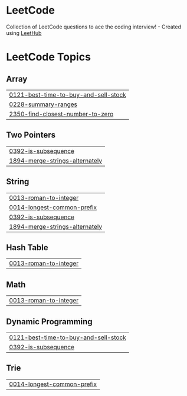 # LeetCode
Collection of LeetCode questions to ace the coding interview! - Created using [LeetHub](https://github.com/QasimWani/LeetHub)

<!---LeetCode Topics Start-->
# LeetCode Topics
## Array
|  |
| ------- |
| [0121-best-time-to-buy-and-sell-stock](https://github.com/MiguelCano-ia/LeetCode/tree/master/0121-best-time-to-buy-and-sell-stock) |
| [0228-summary-ranges](https://github.com/MiguelCano-ia/LeetCode/tree/master/0228-summary-ranges) |
| [2350-find-closest-number-to-zero](https://github.com/MiguelCano-ia/LeetCode/tree/master/2350-find-closest-number-to-zero) |
## Two Pointers
|  |
| ------- |
| [0392-is-subsequence](https://github.com/MiguelCano-ia/LeetCode/tree/master/0392-is-subsequence) |
| [1894-merge-strings-alternately](https://github.com/MiguelCano-ia/LeetCode/tree/master/1894-merge-strings-alternately) |
## String
|  |
| ------- |
| [0013-roman-to-integer](https://github.com/MiguelCano-ia/LeetCode/tree/master/0013-roman-to-integer) |
| [0014-longest-common-prefix](https://github.com/MiguelCano-ia/LeetCode/tree/master/0014-longest-common-prefix) |
| [0392-is-subsequence](https://github.com/MiguelCano-ia/LeetCode/tree/master/0392-is-subsequence) |
| [1894-merge-strings-alternately](https://github.com/MiguelCano-ia/LeetCode/tree/master/1894-merge-strings-alternately) |
## Hash Table
|  |
| ------- |
| [0013-roman-to-integer](https://github.com/MiguelCano-ia/LeetCode/tree/master/0013-roman-to-integer) |
## Math
|  |
| ------- |
| [0013-roman-to-integer](https://github.com/MiguelCano-ia/LeetCode/tree/master/0013-roman-to-integer) |
## Dynamic Programming
|  |
| ------- |
| [0121-best-time-to-buy-and-sell-stock](https://github.com/MiguelCano-ia/LeetCode/tree/master/0121-best-time-to-buy-and-sell-stock) |
| [0392-is-subsequence](https://github.com/MiguelCano-ia/LeetCode/tree/master/0392-is-subsequence) |
## Trie
|  |
| ------- |
| [0014-longest-common-prefix](https://github.com/MiguelCano-ia/LeetCode/tree/master/0014-longest-common-prefix) |
<!---LeetCode Topics End-->